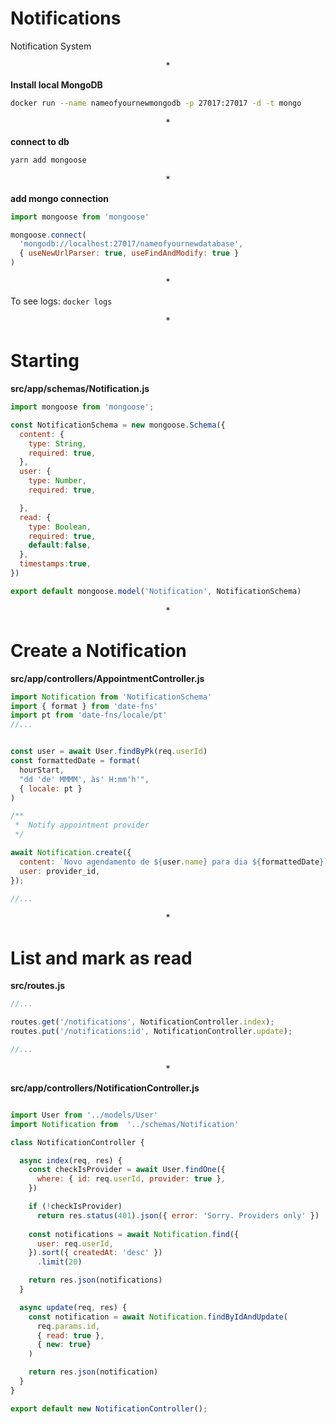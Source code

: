 # Notifications

Notification System


<p align="center">*</p>

**Install local MongoDB**

```sh
docker run --name nameofyournewmongodb -p 27017:27017 -d -t mongo
```

<p align="center">*</p>

**connect to db**

```sh
yarn add mongoose
```

<p align="center">*</p>

**add mongo connection**
```js
import mongoose from 'mongoose'

mongoose.connect(
  'mongodb://localhost:27017/nameofyournewdatabase',
  { useNewUrlParser: true, useFindAndModify: true }
)
```

<p align="center">*</p>

To see logs:  `docker logs`

 <p align="center">*</p>   

# Starting

**src/app/schemas/Notification.js**

```js
import mongoose from 'mongoose';

const NotificationSchema = new mongoose.Schema({
  content: {
    type: String,
    required: true,
  },
  user: {
    type: Number,
    required: true,

  },
  read: {
    type: Boolean,
    required: true,
    default:false,
  },
  timestamps:true,
})

export default mongoose.model('Notification', NotificationSchema)
```

<p align="center">*</p>

# Create a Notification

**src/app/controllers/AppointmentController.js**

```js
import Notification from 'NotificationSchema'
import { format } from 'date-fns'
import pt from 'date-fns/locale/pt'
//...


const user = await User.findByPk(req.userId)
const formattedDate = format(
  hourStart,
  "dd 'de' MMMM', às' H:mm'h'",
  { locale: pt }
)

/**
 *  Notify appointment provider
 */

await Notification.create({
  content: `Novo agendamento de ${user.name} para dia ${formattedDate}`,
  user: provider_id,
});

//...

```

<p align="center">*</p>

# List and mark as read

**src/routes.js**

```js
//...

routes.get('/notifications', NotificationController.index);
routes.put('/notifications:id', NotificationController.update);

//...

```

<p align="center">*</p>

**src/app/controllers/NotificationController.js**

```js

import User from '../models/User'
import Notification from  '../schemas/Notification'

class NotificationController {

  async index(req, res) {
    const checkIsProvider = await User.findOne({
      where: { id: req.userId, provider: true },
    })

    if (!checkIsProvider)
      return res.status(401).json({ error: 'Sorry. Providers only' })
    
    const notifications = await Notification.find({
      user: req.userId,
    }).sort({ createdAt: 'desc' })
      .limit(20)

    return res.json(notifications)
  }

  async update(req, res) {
    const notification = await Notification.findByIdAndUpdate(
      req.params.id,
      { read: true },
      { new: true}
    )

    return res.json(notification)
  }
}

export default new NotificationController();

```